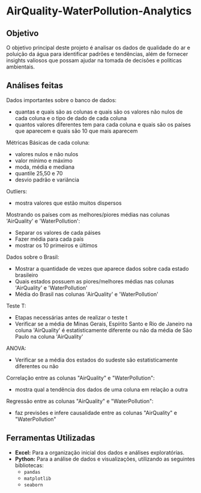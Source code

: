 # AirQuality-WaterPollution-Analytics

## Objetivo

O objetivo principal deste projeto é analisar os dados de qualidade do ar e poluição da água para identificar padrões e tendências, além de fornecer insights valiosos que possam ajudar na tomada de decisões e políticas ambientais. 

## Análises feitas

Dados importantes sobre o banco de dados: 
 - quantas e quais são as colunas e quais são os valores não nulos de cada coluna e o tipo de dado de cada coluna
 - quantos valores diferentes tem para cada coluna e quais são os países que aparecem e quais são 10 que mais aparecem

Métricas Básicas de cada coluna:
 - valores nulos e não nulos
 - valor mínimo e máximo
 - moda, média e mediana
 - quantile 25,50 e 70
 - desvio padrão e variância

Outliers:
  - mostra valores que estão muitos dispersos

Mostrando os países com as melhores/piores médias nas colunas 'AirQuality' e 'WaterPollution':
  - Separar os valores de cada páises
  - Fazer média para cada país
  - mostrar os 10 primeiros e últimos

Dados sobre o Brasil:
  - Mostrar a quantidade de vezes que aparece dados sobre cada estado brasileiro
  - Quais estados possuem as piores/melhores médias nas colunas 'AirQuality' e 'WaterPollution'
  - Média do Brasil nas colunas 'AirQuality' e 'WaterPollution'

Teste T:
  - Etapas necessárias antes de realizar o teste t
  - Verificar se a média de Minas Gerais, Espírito Santo e Rio de Janeiro na coluna 'AirQuality' é estatisticamente diferente ou não da média de São Paulo na coluna 'AirQuality'

ANOVA:
  - Verificar se a média dos estados do sudeste são estatisticamente diferentes ou não

Correlação entre as colunas "AirQuality" e "WaterPollution":
  - mostra qual a tendência dos dados de uma coluna em relação a outra

Regressão entre as colunas "AirQuality" e "WaterPollution":
  - faz previsões e infere causalidade entre as colunas "AirQuality" e "WaterPollution"

## Ferramentas Utilizadas

- **Excel:** Para a organização inicial dos dados e análises exploratórias.
- **Python:** Para a análise de dados e visualizações, utilizando as seguintes bibliotecas:
  - `pandas`
  - `matplotlib`
  - `seaborn`
